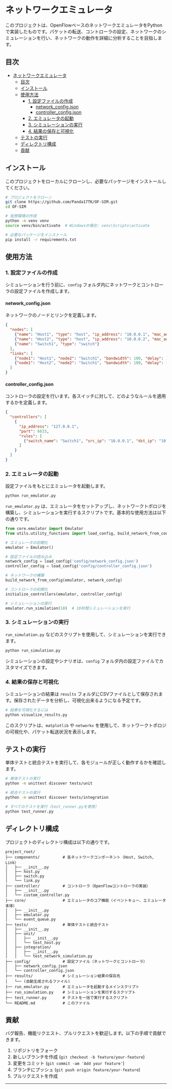 
# ネットワークエミュレータ

このプロジェクトは、OpenFlowベースのネットワークエミュレータをPythonで実装したものです。パケットの転送、コントローラの設定、ネットワークのシミュレーションを行い、ネットワークの動作を詳細に分析することを目指します。

## 目次

- [ネットワークエミュレータ](#ネットワークエミュレータ)
	- [目次](#目次)
	- [インストール](#インストール)
	- [使用方法](#使用方法)
		- [1. 設定ファイルの作成](#1-設定ファイルの作成)
			- [network\_config.json](#network_configjson)
			- [controller\_config.json](#controller_configjson)
		- [2. エミュレータの起動](#2-エミュレータの起動)
		- [3. シミュレーションの実行](#3-シミュレーションの実行)
		- [4. 結果の保存と可視化](#4-結果の保存と可視化)
	- [テストの実行](#テストの実行)
	- [ディレクトリ構成](#ディレクトリ構成)
	- [貢献](#貢献)

## インストール

このプロジェクトをローカルにクローンし、必要なパッケージをインストールしてください。

```bash
# プロジェクトをクローン
git clone https://github.com/Panda17TK/OF-SIM.git
cd OF-SIM

# 仮想環境の作成
python -m venv venv
source venv/bin/activate  # Windowsの場合: venv\Scripts\activate

# 必要なパッケージをインストール
pip install -r requirements.txt
```

## 使用方法

### 1. 設定ファイルの作成

シミュレーションを行う前に、`config` フォルダ内にネットワークとコントローラの設定ファイルを作成します。

#### network_config.json

ネットワークのノードとリンクを定義します。

```json
{
  "nodes": [
    {"name": "Host1", "type": "host", "ip_address": "10.0.0.1", "mac_address": "00:00:00:00:00:01"},
    {"name": "Host2", "type": "host", "ip_address": "10.0.0.2", "mac_address": "00:00:00:00:00:02"},
    {"name": "Switch1", "type": "switch"}
  ],
  "links": [
    {"node1": "Host1", "node2": "Switch1", "bandwidth": 100, "delay": 10},
    {"node1": "Host2", "node2": "Switch1", "bandwidth": 100, "delay": 10}
  ]
}
```

#### controller_config.json

コントローラの設定を行います。各スイッチに対して、どのようなルールを適用するかを定義します。

```json
{
  "controllers": [
    {
      "ip_address": "127.0.0.1",
      "port": 6633,
      "rules": [
        {"switch_name": "Switch1", "src_ip": "10.0.0.1", "dst_ip": "10.0.0.2", "out_port": 1}
      ]
    }
  ]
}
```

### 2. エミュレータの起動

設定ファイルをもとにエミュレータを起動します。

```bash
python run_emulator.py
```

`run_emulator.py` は、エミュレータをセットアップし、ネットワークトポロジを構築し、シミュレーションを実行するスクリプトです。基本的な使用方法は以下の通りです。

```python
from core.emulator import Emulator
from utils.utility_functions import load_config, build_network_from_config, initialize_controllers

# エミュレータの初期化
emulator = Emulator()

# 設定ファイルの読み込み
network_config = load_config('config/network_config.json')
controller_config = load_config('config/controller_config.json')

# ネットワークの構築
build_network_from_config(emulator, network_config)

# コントローラの初期化
initialize_controllers(emulator, controller_config)

# シミュレーションの実行
emulator.run_simulation(10)  # 10秒間シミュレーションを実行
```

### 3. シミュレーションの実行

`run_simulation.py` などのスクリプトを使用して、シミュレーションを実行できます。

```bash
python run_simulation.py
```

シミュレーションの設定やシナリオは、`config` フォルダ内の設定ファイルでカスタマイズできます。

### 4. 結果の保存と可視化

シミュレーションの結果は `results` フォルダにCSVファイルとして保存されます。保存されたデータを分析し、可視化出来るようになる予定です。

```bash
# 結果を可視化するには
python visualize_results.py
```

このスクリプトは、`matplotlib` や `networkx` を使用して、ネットワークトポロジの可視化や、パケット転送状況を表示します。

## テストの実行

単体テストと統合テストを実行して、各モジュールが正しく動作するかを確認します。

```bash
# 単体テストの実行
python -m unittest discover tests/unit

# 統合テストの実行
python -m unittest discover tests/integration

# すべてのテストを実行（test_runner.pyを使用）
python test_runner.py
```

## ディレクトリ構成

プロジェクトのディレクトリ構成は以下の通りです。

```
project_root/
├── components/          # 各ネットワークコンポーネント（Host, Switch, Link）
│   ├── __init__.py
│   ├── host.py
│   ├── switch.py
│   └── link.py
├── controller/          # コントローラ（OpenFlowコントローラの実装）
│   ├── __init__.py
│   └── custom_controller.py
├── core/                # エミュレータのコア機能（イベントキュー、エミュレータ本体）
│   ├── __init__.py
│   ├── emulator.py
│   └── event_queue.py
├── tests/               # 単体テストと統合テスト
│   ├── __init__.py
│   ├── unit/
│   │   ├── __init__.py
│   │   └── test_host.py
│   ├── integration/
│   │   ├── __init__.py
│   │   └── test_network_simulation.py
├── config/              # 設定ファイル（ネットワークとコントローラ）
│   ├── network_config.json
│   └── controller_config.json
├── results/             # シミュレーション結果の保存先
│   └── (自動生成されるファイル)
├── run_emulator.py      # エミュレータを起動するメインスクリプト
├── run_simulation.py    # シミュレーションを実行するスクリプト
├── test_runner.py       # テストを一括で実行するスクリプト
└── README.md            # このファイル
```

## 貢献

バグ報告、機能リクエスト、プルリクエストを歓迎します。以下の手順で貢献できます。

1. リポジトリをフォーク
2. 新しいブランチを作成 (`git checkout -b feature/your-feature`)
3. 変更をコミット (`git commit -am 'Add your feature'`)
4. ブランチにプッシュ (`git push origin feature/your-feature`)
5. プルリクエストを作成

---
